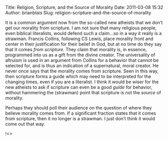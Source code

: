 Title: Religion, Scripture, and the Source of Morality
Date: 2011-03-08 15:32
Author: brianblais
Slug: religion-scripture-and-the-source-of-morality

It is a common argument now from the so-called new atheists that we
don’t get our morality from scripture. I am not sure that many religious
people, even biblical literalists, would defend such a claim...so in a
way it really is a strawman. Francis Collins, following CS Lewis, place
morality front and center in their justification for their belief in
God, but at no time do they say that it comes *from scripture*. They
claim that morality is, in essence, programmed into us as a gift from
the divine creator. The universality of altruism is used in an argument
from Collins for a behavior that cannot be selected for, and is thus an
indication of a supernatural, moral creator. He never once says that the
morality comes from scripture. Seen in this way, then scripture forms a
guide which may need to be interpreted for the changing times, even if
you are a literalist. I think it would be wiser for the new atheists to
ask if scripture can even be a good *guide* for behavior, without
hammering the (strawman) point that scripture is not the *source* of
morality.

Perhaps they should poll their audience on the question of where they
believe morality comes from. If a significant fraction states that it
comes from scripture, then it no longer is a strawman. I just don’t
think it would come out that way.

<div class="blogger-post-footer">
!<>

</div>

